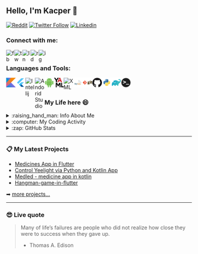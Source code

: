 ## Hello, I'm Kacper 👋

[![Reddit](https://img.shields.io/website?label=My%20Reddit&style=for-the-badge&logo=reddit&color=important&url=https://www.reddit.com/user/FYEF)](https://www.reddit.com/user/FYEF)
[![Twitter Follow](https://img.shields.io/twitter/follow/kacper_wojak?color=1DA1F2&logo=twitter&style=for-the-badge)](https://twitter.com/kacper_wojak)
[![Linkedin](https://img.shields.io/website?label=My%20Linkedin&style=for-the-badge&logo=linkedin&color=green&url=https://www.linkedin.com/in/kacper-wojak-9174821bb/)](https://www.linkedin.com/in/kacper-wojak-9174821bb/)

### Connect with me:


[<img align="left" alt="fb" width="22px" src="https://cdn.jsdelivr.net/npm/simple-icons@v3/icons/facebook.svg" />](https://www.facebook.com/kacper.wojak.56)
[<img align="left" alt="tw" width="22px" src="https://cdn.jsdelivr.net/npm/simple-icons@v3/icons/twitter.svg" />](https://twitter.com/kacper_wojak)
[<img align="left" alt="ln" width="22px" src="https://cdn.jsdelivr.net/npm/simple-icons@v3/icons/linkedin.svg" />](https://www.linkedin.com/in/kacper-wojak-9174821bb)
[<img align="left" alt="rd" width="22px" src="https://cdn.jsdelivr.net/npm/simple-icons@v3/icons/reddit.svg" />](https://www.reddit.com/user/FYEF)
[<img align="left" alt="ig" width="22px" src="https://cdn.jsdelivr.net/npm/simple-icons@v3/icons/instagram.svg" />](https://www.instagram.com/kacper_wojak)

<br />

### Languages and Tools:

[<img align="left" alt="Kotlin" width="26px" src="https://raw.githubusercontent.com/github/explore/80688e429a7d4ef2fca1e82350fe8e3517d3494d/topics/kotlin/kotlin.png" />](https://kotlinlang.org/docs/reference/)
[<img align="left" alt="Flutter" width="26px" src="https://raw.githubusercontent.com/github/explore/80688e429a7d4ef2fca1e82350fe8e3517d3494d/topics/flutter/flutter.png" />](https://flutter.dev/docs)
[<img align="left" alt="Intellij" width="26px" src="https://upload.wikimedia.org/wikipedia/commons/thumb/9/9c/IntelliJ_IDEA_Icon.svg/1200px-IntelliJ_IDEA_Icon.svg.png" />](https://www.jetbrains.com/idea/)
[<img align="left" alt="Andorid Studio" width="26px" src="https://i.pinimg.com/originals/4e/74/7c/4e747c82368d9681b75d54f56319dae7.png" />](https://developer.android.com/studio)
[<img align="left" alt="Andorid" width="26px" src="https://raw.githubusercontent.com/github/explore/80688e429a7d4ef2fca1e82350fe8e3517d3494d/topics/android/android.png" />](https://developer.android.com/reference)
[<img align="left" alt="YAML" width="26px" src="https://raw.githubusercontent.com/github/explore/80688e429a7d4ef2fca1e82350fe8e3517d3494d/topics/yaml/yaml.png" />](https://yaml.org/spec/1.2/spec.html)
[<img align="left" alt="XML" width="26px" src="https://cdn.iconscout.com/icon/free/png-512/xml-file-2330558-1950399.png"/>](https://developer.android.com/guide/topics/ui/declaring-layout)
[<img align="left" alt="MySQL" width="26px" src="https://raw.githubusercontent.com/github/explore/80688e429a7d4ef2fca1e82350fe8e3517d3494d/topics/mysql/mysql.png" />](https://dev.mysql.com/doc)
[<img align="left" alt="Git" width="26px" src="https://raw.githubusercontent.com/github/explore/80688e429a7d4ef2fca1e82350fe8e3517d3494d/topics/git/git.png" />](https://www.git-scm.com/doc)
[<img align="left" alt="GitHub" width="26px" src="https://raw.githubusercontent.com/github/explore/78df643247d429f6cc873026c0622819ad797942/topics/github/github.png" />](https://github.com)
[<img align="left" alt="Python" width="26px" src="https://raw.githubusercontent.com/github/explore/80688e429a7d4ef2fca1e82350fe8e3517d3494d/topics/python/python.png" />](https://docs.python.org/3/)
[<img align="left" alt="Gradle" width="26px" src="https://raw.githubusercontent.com/github/explore/80688e429a7d4ef2fca1e82350fe8e3517d3494d/topics/gradle/gradle.png" />](https://docs.gradle.org/current/userguide/userguide.html)
[<img align="left" alt="Terminal" width="26px" src="https://raw.githubusercontent.com/github/explore/80688e429a7d4ef2fca1e82350fe8e3517d3494d/topics/terminal/terminal.png" />](https://docs.microsoft.com/en-us/windows/terminal/)

<br>
<br>


### My Life here :smile:

<details>

<summary>:raising_hand_man: Info About Me</summary>

### I'm a young polish developer

- 🔭 I’m currently working on control xiaomi yellight from my own kotlin app
- 🌱 I’m currently learning flutter
- 🏁 I just finished my [Medicines App in Flutter](https://github.com/F-Y-E-F/Medicine-App-In-Flutter)
- 📚 I'd like to learn Swift in the future
- 📫 How to reach me: contact me on every social media
- 💬 Ask me about mobile programming
- 😄 Pronouns: Good mood and learning new things
- ⚡ Fun fact: I love cats 😺

</details>


<details>

<summary> :computer: My Coding Activity</summary>

### 📊 This week I spent time on  
<a href="https://wakatime.com"><img src="https://wakatime.com/share/@FY/f776f49b-5e04-4698-9528-4e2e99134500.png" width="60%"/></a>
<br />
<br />
### 🕐 My Activity in this week
<a href="https://wakatime.com"><img src="https://wakatime.com/share/@FY/210a89e1-3b82-483e-8d6f-692b1406e593.png" width="60%" /></a>

</details>


<details>
  <summary>:zap: GitHub Stats</summary>

### 💻 Github stats

![F-Y-E-F's github stats](https://github-readme-stats.vercel.app/api?username=F-Y-E-F&show_icons=true&theme=dracula)
<br />


[![Top Langs](https://github-readme-stats.vercel.app/api/top-langs/?username=F-Y-E-F&layout=compact&theme=dracula)](https://github.com/anuraghazra/github-readme-stats)

</details>

---

### 📋 My Latest Projects 

- [Medicines App in Flutter](https://github.com/F-Y-E-F/Medicine-App-In-Flutter)
- [Control Yeelight via Python and Kotlin App](https://github.com/F-Y-E-F/Control-Yeelight-via-Python)
- [Medled - medicine app in kotlin](https://github.com/F-Y-E-F/medled)
- [Hangman-game-in-flutter](https://github.com/F-Y-E-F/Hangman-game-in-flutter)

➡ [more projects...](https://github.com/F-Y-E-F?tab=repositories)

---


### 😎 Live quote

> Many of life’s failures are people who did not realize how close they were to success when they gave up.
> - Thomas A. Edison



